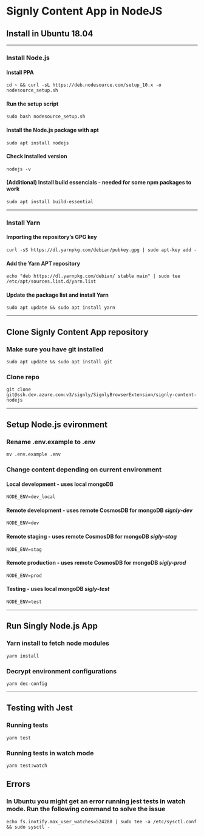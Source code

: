 # Signly Content App in NodeJS

## Install in Ubuntu 18.04

---

### Install Node.js

#### Install PPA

`cd ~ && curl -sL https://deb.nodesource.com/setup_10.x -o nodesource_setup.sh`

#### Run the setup script

`sudo bash nodesource_setup.sh`

#### Install the Node.js package with apt

`sudo apt install nodejs`

#### Check installed version

`nodejs -v`

#### (Additional) Install build essencials - needed for some npm packages to work

`sudo apt install build-essential`

---

### Install Yarn

#### Importing the repository’s GPG key

`curl -sS https://dl.yarnpkg.com/debian/pubkey.gpg | sudo apt-key add -`

#### Add the Yarn APT repository

`echo "deb https://dl.yarnpkg.com/debian/ stable main" | sudo tee /etc/apt/sources.list.d/yarn.list`

#### Update the package list and install Yarn

`sudo apt update && sudo apt install yarn`

---

## Clone Signly Content App repository

### Make sure you have git installed

`sudo apt update && sudo apt install git`

### Clone repo

`git clone git@ssh.dev.azure.com:v3/signly/SignlyBrowserExtension/signly-content-nodejs`

---

## Setup Node.js evironment

### Rename .env.example to .env

`mv .env.example .env`

### Change content depending on current environment

#### Local development - uses local mongoDB

`NODE_ENV=dev_local`

#### Remote development - uses remote CosmosDB for mongoDB *signly-dev*

`NODE_ENV=dev`

#### Remote staging - uses remote CosmosDB for mongoDB *sigly-stag*

`NODE_ENV=stag`

#### Remote production - uses remote CosmosDB for mongoDB *sigly-prod*

`NODE_ENV=prod`

#### Testing - uses local mongoDB *sigly-test*

`NODE_ENV=test`

---

## Run Singly Node.js App

### Yarn install to fetch node modules

`yarn install`

### Decrypt environment configurations

`yarn dec-config`

---

## Testing with Jest

### Running tests

`yarn test`

### Running tests in watch mode

`yarn test:watch`

## Errors

### In Ubuntu you might get an error running jest tests in watch mode. Run the following command to solve the issue

`echo fs.inotify.max_user_watches=524288 | sudo tee -a /etc/sysctl.conf && sudo sysctl -`
